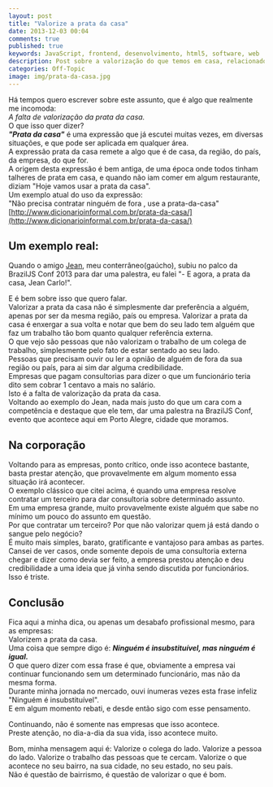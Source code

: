 ```yaml
---
layout: post
title: "Valorize a prata da casa"
date: 2013-12-03 00:04
comments: true
published: true
keywords: JavaScript, frontend, desenvolvimento, html5, software, web
description: Post sobre a valorização do que temos em casa, relacionado ao desenvolvimento de software
categories: Off-Topic
image: img/prata-da-casa.jpg
---
```

Há tempos quero escrever sobre este assunto, que é algo que realmente me incomoda:  
_A falta de valorização da prata da casa._  
O que isso quer dizer?  
__*"Prata da casa"*__ é uma expressão que já escutei muitas vezes, em diversas situações, e que pode ser aplicada em qualquer área.  
A expressão prata da casa remete a algo que é de casa, da região, do país, da empresa, do que for.  
A origem desta expressão é bem antiga, de uma época onde todos tinham talheres de prata em casa, e quando não iam comer em algum restaurante, diziam "Hoje vamos usar a prata da casa".  
Um exemplo atual do uso da expressão:  
"Não precisa contratar ninguém de fora , use a prata-da-casa"  
[http://www.dicionarioinformal.com.br/prata-da-casa/](http://www.dicionarioinformal.com.br/prata-da-casa/)  

## Um exemplo real:  
Quando o amigo [Jean](http://twitter.com/jcemer), meu conterrâneo(gaúcho), subiu no palco da BrazilJS Conf 2013 para dar uma palestra, eu falei "- E agora, a prata da casa, Jean Carlo!".  

E é bem sobre isso que quero falar.  
Valorizar a prata da casa não é simplesmente dar preferência a alguém, apenas por ser da mesma região, país ou empresa.  Valorizar a prata da casa é enxergar a sua volta e notar que bem do seu lado tem alguém que faz um trabalho tão bom quanto qualquer referência externa.  
O que vejo são pessoas que não valorizam o trabalho de um colega de trabalho, simplesmente pelo fato de estar sentado ao seu lado.  
Pessoas que precisam ouvir ou ler a opnião de alguém de fora da sua região ou país, para ai sim dar alguma credibilidade.  
Empresas que pagam consultorias para dizer o que um funcionário teria dito sem cobrar 1 centavo a mais no salário.  
Isto é a falta de valorização da prata da casa.  
Voltando ao exemplo do Jean, nada mais justo do que um cara com a competência e destaque que ele tem, dar uma palestra na BrazilJS Conf, evento que acontece aqui em Porto Alegre, cidade que moramos.  

## Na corporação
Voltando para as empresas, ponto crítico, onde isso acontece bastante, basta prestar atenção, que provavelmente em algum momento essa situação irá acontecer.  
O exemplo clássico que citei acima, é quando uma empresa resolve contratar um terceiro para dar consultoria sobre determinado assunto.  
Em uma empresa grande, muito provavelmente existe alguém que sabe no mínimo um pouco do assunto em questão.  
Por que contratar um terceiro? Por que não valorizar quem já está dando o sangue pelo negócio?  
É muito mais simples, barato, gratificante e vantajoso para ambas as partes.  
Cansei de ver casos, onde somente depois de uma consultoria externa chegar e dizer como devia ser feito, a empresa prestou atenção e deu credibilidade a uma ideia que já vinha sendo discutida por funcionários.  
Isso é triste.  

## Conclusão
Fica aqui a minha dica, ou apenas um desabafo profissional mesmo, para as empresas:  
Valorizem a prata da casa.  
Uma coisa que sempre digo é: __*Ninguém é insubstituível, mas ninguém é igual.*__  
O que quero dizer com essa frase é que, obviamente a empresa vai continuar funcionando sem um determinado funcionário, mas não da mesma forma.  
Durante minha jornada no mercado, ouvi ínumeras vezes esta frase infeliz "Ninguém é insubstituível".  
E em algum momento rebati, e desde então sigo com esse pensamento.  
 
Continuando, não é somente nas empresas que isso acontece.  
Preste atenção, no dia-a-dia da sua vida, isso acontece muito.  

Bom, minha mensagem aqui é: Valorize o colega do lado. Valorize a pessoa do lado. Valorize o trabalho das pessoas que te cercam. Valorize o que acontece no seu bairro, na sua cidade, no seu estado, no seu país.  
Não é questão de bairrismo, é questão de valorizar o que é bom.  
